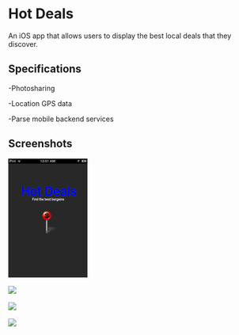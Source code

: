 
# Hot Deals
An iOS app that allows users to display the best local deals that they
discover.


## Specifications
-Photosharing

-Location GPS data

-Parse mobile backend services


## Screenshots
![](https://github.com/mchen3/HotDeals/raw/master/profileImage/1a.png)

![](https://github.com/mchen3/HotDeals/tree/master/profileImage/2.PNG)

![](https://github.com/mchen3/HotDeals/tree/master/profileImage/3.PNG)

![](https://github.com/mchen3/HotDeals/tree/master/profileImage/4.PNG)
